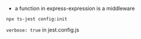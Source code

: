 - a function in express-expression is a middleware

`npx ts-jest config:init`

`verbose: true` in jest.config.js
